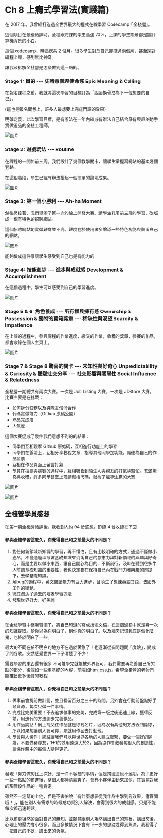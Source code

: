 # Ch 8 上癮式學習法(實踐篇)

在 2017 年。我曾經打造過全世界最大的程式在線學習 Codecamp「全棧營」。

這個項目在最後結課時，全程跟完課的學生高達 70%，上課的學生背景都是無計算機背景的小白。

這個 codecamp，時長總共 2 個月。很多學生對於自己能撐過兩個月，甚至還對編程上癮，感到無比神奇。

讓我來拆解全棧營是怎麼做到這一點的。

### Stage 1: 目的 --- 史詩意義與使命感 Epic Meaning & Calling

在報名課程之前，我就將這次學習的目標訂為「脫胎換骨成為下一個想要的自己」。

(這也是報名問卷上，許多人最想要上完這門課的效果)

明確定義，此次學習目標，是有辦法在一年內練成有辦法自己結合原有興趣並動手實做產品的全棧工程師。

![圖片](images/0pJGJ7qBMF4gCGLn.png)

### Stage 2: 遊戲玩法 --- Routine

在課程的一開始前三周，我們設計了幾個教學關卡，讓學生掌握寫網站的基本幾個套路。

在這個階段，學生已經有辦法搭起一個簡單的論壇成果。

![圖片](images/Wm4fhjXS5y61bV6f.png)

###
### Stage 3: 第一個小勝利 --- Ah-ha Moment

然後緊接著，我們舉辦了第一次的線上開發大賽。請學生利用前三周的學習，改版成一個有特色的招聘網站。

這個招聘網站的實做難度並不高。難度在於使用者多增添一些特色功能與裝潢自己的網站。

![圖片](images/2Cd8XqY6KhBObysb.png)

能夠做成這件事讓學生感受到自己也是有能力的

###
### Stage 4: 技能進步 --- 進步與成就感 Development & Accomplishment

在這個過程中，學生可以感受到自己的學習進度。

![圖片](images/FO4F2io4CNCQJJme.png)

###
### Stage 5 & 6: 角色養成 --- 所有權與擁有感 Ownership & Possession & 獨特的寶箱獎章 --- 稀缺性與渴望 Scarcity & Impatience

在上課的過程中，參與課程的作業進度，繳交的作業，收穫的獎章，參賽的作品，都會收錄在個人主頁上。

![圖片](images/RxH9NkoS5CaInxKt.png)

###
### Stage 7 & Stage 8 驚喜的關卡 --- 未知性與好奇心 Unpredictability & Curiosity & 體驗社交分享 --- 社交影響與關聯性 Social Influence & Relatedness

全棧營一期總共有兩次大賽。一次是 Job Listing 大賽，一次是 JDStore 大賽。比賽主要是在挑戰：

* 如何拆分任務以及與隊友偕同合作
* 代碼實做能力（Github 原碼公開）
* 產品完成度
* 人氣度

這個大賽促成了幾件我們意想不到的的結果：

* 同學們互相觀摩 Github 原始碼，互相進行功能上的學習
* 同學們在論壇上，互相分享教程文章，指導其他同學加功能，順便為自己的作品拉票
* 互相在作品頁面上留言打氣
* 學員在拉票與競賽的過程中，互相吸收到陌生人與親友的打氣與幫忙。充滿驚奇與收穫。許多同學甚至上班請假櫓代碼，就為了能專注贏的大賽

![圖片](images/FWYtIjtGh7jGMbGL.png)

![圖片](images/fZusmtVPfL5pX7JO.png)

## 全棧營學員感想

在第一期全棧營結課後，我收到大約 94 份感想。節錄 4 份收錄在下面：

###
#### 參與全棧學習這麼久，你覺得自己和之前最大的不同是？

1. 對任何新領域新知識的學習，再不懼怕，且有比較明確的方式，通過不斷做小產品，不會通過埋頭坑基礎知識來消耗自己的意志力與對新領域的興趣與好奇心，而是主要以做小東西，讓自己開心為目的，不斷前行，及時在聽到很多牛人前調基礎知識的重要性，我也決定要在保持自己內在戰鬥力和興趣的前提下，去學基礎知識。
2. 解bug的過程中，英文閱讀能力有巨大進步，且萌生了想練英語口語，去國外工作的衝動。
3. 徹底淘汰了過去的垃圾學習方法
4. 發現世界好大，好美麗
###
#### 參與全棧學習這麼久，你覺得自己和之前最大的不同是？

在全棧學習中逐漸習慣了，將自己知道的寫成技術文檔，在這個過程中就是再一次的知識提取。從你以為你明白了，到你真的明白了。以及肌肉記憶到底是個什麼鬼，也終於明白了一些。

最大的不同在於不明白的地方不在過於著急了！也逐漸從有問題問「度娘」，變成了問谷歌。突然感覺世界一下子清楚了不少！

需要學習的東西還有很多 不可能學完就能被外界認可，我們需要再完善自己所欠缺的部分，後端如一些更基礎的內容，前端如html,css,js。希望全棧營的老師們能推出更多優質的教程

###
#### 參與全棧學習這麼久，你覺得自己和之前最大的不同是？

1. 做事前會提前做計劃，並且預留百分之三十的時間。另外會在行動前盤點好手頭資源，每次只做一件事情。
2. 完成比完美重要！不去追求做事的完美，完成第一版之後迅速上線，獲得反饋，用迭代的方法逐步完善作品。
3. 用作品說話！網上的交往作品就是你的名片，因為沒有其他的方法去判斷你，所以如果想讓別人認可你，那就用作品去打動他。
4. 學會與人協作！網絡讓我們可以與世界各地的人建立聯繫，要做一個好的隊友，不要做豬隊友，1➕1的效用遠遠大於2，因為協作會激發每個人的創造性，讓協作體中的每個人變得更好。
###
#### 參與全棧學習這麼久，你覺得自己和之前最大的不同是？

發現「努力做的比上次好」是一件不容易的事情，但是跨國這段不適期，為了更好一些一點點的前進後，整個人都神清氣爽了。會有小夥伴主動來加你，其實是對我的現階段作品的一種肯定。

雖然不一定幫的上他，但是不害怕說「有什麼想要從我作品中學到的效果，儘管問哦！」，能在別人有需求的時候成功幫別人解決，會得到很大的成就感。只是不能每次都迅速跨越。

比以前更坦然的面對自己的無知，並願意跟別人坦然講出自己的短板，講出來後，心理上的壓力會小很多，而且多數情況下會有下一步的思路或得到解決。我獲得了「把自己的不足」講出來的勇氣。
